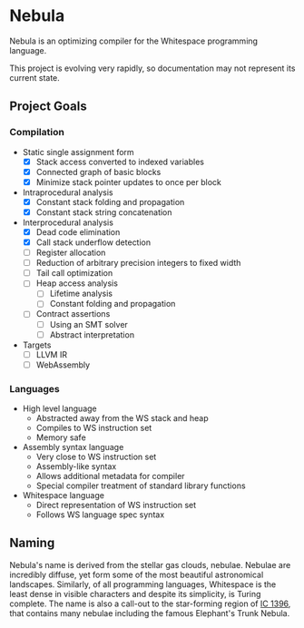# Nebula

Nebula is an optimizing compiler for the Whitespace programming
language.

This project is evolving very rapidly, so documentation may not
represent its current state.

## Project Goals

### Compilation

- Static single assignment form
  - [x] Stack access converted to indexed variables
  - [x] Connected graph of basic blocks
  - [x] Minimize stack pointer updates to once per block
- Intraprocedural analysis
  - [x] Constant stack folding and propagation
  - [x] Constant stack string concatenation
- Interprocedural analysis
  - [x] Dead code elimination
  - [x] Call stack underflow detection
  - [ ] Register allocation
  - [ ] Reduction of arbitrary precision integers to fixed width
  - [ ] Tail call optimization
  - [ ] Heap access analysis
    - [ ] Lifetime analysis
    - [ ] Constant folding and propagation
  - [ ] Contract assertions
    - [ ] Using an SMT solver
    - [ ] Abstract interpretation
- Targets
  - [ ] LLVM IR
  - [ ] WebAssembly

### Languages

- High level language
  - Abstracted away from the WS stack and heap
  - Compiles to WS instruction set
  - Memory safe
- Assembly syntax language
  - Very close to WS instruction set
  - Assembly-like syntax
  - Allows additional metadata for compiler
  - Special compiler treatment of standard library functions
- Whitespace language
  - Direct representation of WS instruction set
  - Follows WS language spec syntax

## Naming

Nebula's name is derived from the stellar gas clouds, nebulae. Nebulae
are incredibly diffuse, yet form some of the most beautiful astronomical
landscapes. Similarly, of all programming languages, Whitespace is the
least dense in visible characters and despite its simplicity, is Turing
complete. The name is also a call-out to the star-forming region of
[IC 1396](https://nitarp.ipac.caltech.edu/system/media_files/binaries/191/original/johnson2017sci.pdf),
that contains many nebulae including the famous Elephant's Trunk Nebula.
